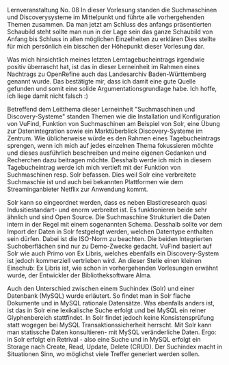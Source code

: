 Lernveranstaltung No. 08
In dieser Vorlesung standen die Suchmaschinen und Discoverysysteme im Mittelpunkt und führte alle vorhergehenden Themen zusammen. Da man jetzt am Schluss des anfangs präsentierten Schaubild steht sollte man nun in der Lage sein das ganze Schaubild von Anfang bis Schluss in allen möglichen Einzelheiten zu erklären Dies stellte für mich persönlich ein bisschen der Höhepunkt dieser Vorlesung dar.

Was mich hinsichtlich meines letzten Lerntagebucheintrags irgendwie positiv überrascht hat, ist das in dieser Lerneinheit im Rahmen eines Nachtrags zu OpenRefine auch das Landesarchiv Baden-Württemberg genannt wurde. Das bestätigte mir, dass ich damit eine gute Quelle gefunden und somit eine solide Argumentationsgrundlage habe. Ich hoffe, ich liege damit nicht falsch :)

Betreffend dem Leitthema dieser Lerneinheit "Suchmaschinen und Discovery-Systeme" standen Themen wie die Installation und Konfiguration von VuFind, Funktion von Suchmaschinen am Beispiel von Solr, eine Übung zur Datenintegration sowie ein Marktüberblick Discovery-Systeme im Zentrum. Wie üblicherweise würde es den Rahmen eines Tagebucheintrags sprengen, wenn ich mich auf jedes einzelnen Thema fokussieren möchte und dieses ausführlich beschreiben und meine eigenen Gedanken und Recherchen dazu beitragen möchte. Desshalb werde ich mich in diesem Tagebucheintrag werde ich mich vertieft mit der Funktion von Suchmaschinen resp. Solr befassen. Dies weil Solr eine verbreitete Suchmaschie ist und auch bei bekannten Plattformen wie dem Streaminganbieter Netflix zur Anwendung kommt.

Solr kann so eingeordnet werden, dass es neben Elasticresearch quasi Indusitiestandart- und enorm verbreitet ist. Es funktionieren beide sehr ähnlich und sind Open Source. Die Suchmaschine Strukturiert die Daten intern in der Regel mit einem sogenannten Schema. Desshalb sollte vor dem Import der Daten in Solr festgelegt werden, welchen Datentype enthalten sein dürfen. Dabei ist die ISO-Norm zu beachten. Die beiden Integrierten Suchoberflächen sind nur zu Demo-Zwecke gedacht. VuFind basiert auf Solr wie auch Primo von Ex Libris, welches ebenfalls ein Discovery-System ist jedoch kommerziell vertrieben wird. An dieser Stelle einen kleinen Einschub: Ex Libris ist, wie schon in vorhergehenden Vorlesungen erwähnt wurde, der Entwickler der Bibliotheksoftware Alma. 

Auch den Unterschied zwischen einem Suchindex (Solr) und einer Datenbank (MySQL) wurde erläutert. So findet man in Solr flache Dokumente und in MySQL rationale Datensätze. Was ebenfalls anders ist, ist das in Solr eine lexikalische Suche erfolgt und bei MySQL ein reiner Glyphenbereich stattfindet. In Solr findet jedoch keine Konsistensprüfung statt wogegen bei MySQL Transaktionssicherheit herrscht. Mit Solr kann man statissche Daten konsultieren- mit MySQL veränderliche Daten. Ergo: in Solr erfolgt ein Retrival - also eine Suche und in MySQL erfolgt ein Storage nach Create, Read, Update, Delete (CRUD). Der Suchindex macht in Situationen Sinn, wo möglichst viele Treffer generiert werden sollen.



